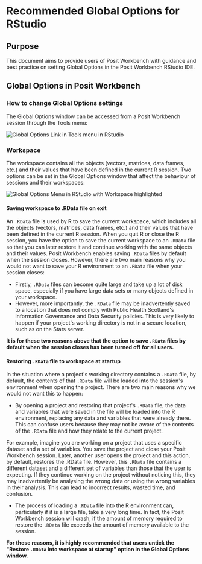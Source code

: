 # Recommended Global Options for RStudio

## Purpose

This document aims to provide users of Posit Workbench with guidance and best practice on setting Global Options in the Posit Workbench RStudio IDE.

## Global Options in Posit Workbench

### How to change Global Options settings

The Global Options window can be accessed from a Posit Workbench session through the Tools menu:

![Global Options Link in Tools menu in RStudio](https://user-images.githubusercontent.com/45657289/212679908-5cb53c40-de93-4010-8fae-6420d6bc4a64.png)

### Workspace

The workspace contains all the objects (vectors, matrices, data frames, etc.) and their values that have been defined in the current R session.  Two options can be set in the Global Options window that affect the behaviour of sessions and their workspaces:

![Global Options Menu in RStudio with Workspace highlighted](https://user-images.githubusercontent.com/45657289/212689097-9c1d3aed-0373-4d9f-9095-884d1651e0fc.png)

#### Saving workspace to .RData file on exit

An `.RData` file is used by R to save the current workspace, which includes all the objects (vectors, matrices, data frames, etc.) and their values that have been defined in the current R session. When you quit R or close the R session, you have the option to save the current workspace to an `.RData` file so that you can later restore it and continue working with the same objects and their values.  Posit Workbench enables saving `.RData` files by default when the session closes.
However, there are two main reasons why you would not want to save your R environment to an `.RData` file when your session closes:

* Firstly, `.RData` files can become quite large and take up a lot of disk space, especially if you have large data sets or many objects defined in your workspace.
* However, more importantly, the `.RData` file may be inadvertently saved to a location that does not comply with Public Health Scotland's Information Governance and Data Security policies.  This is very likely to happen if your project's working directory is not in a secure location, such as on the Stats server.

**It is for these two reasons above that the option to save `.RData` files by default when the session closes has been turned off for all users.**

#### Restoring `.RData` file to workspace at startup

In the situation where a project's working directory contains a `.RData` file, by default, the contents of that `.RData` file will be loaded into the session's environment when opening the project.  There are two main reasons why we would not want this to happen:

* By opening a project and restoring that project's `.RData` file, the data and variables that were saved in the file will be loaded into the R environment, replacing any data and variables that were already there. This can confuse users because they may not be aware of the contents of the `.RData` file and how they relate to the current project.

For example, imagine you are working on a project that uses a specific dataset and a set of variables. You save the project and close your Posit Workbench session. Later, another user opens the project and this action, by default, restores the .RData file. However, this `.RData` file contains a different dataset and a different set of variables than those that the user is expecting. If they continue working on the project without noticing this, they may inadvertently be analysing the wrong data or using the wrong variables in their analysis. This can lead to incorrect results, wasted time, and confusion.

* The process of loading a `.RData` file into the R environment can, particularly if it is a large file, take a very long time.  In fact, the Posit Workbench session will crash, if the amount of memory required to restore the `.RData` file exceeds the amount of memory available to the session.

**For these reasons, it is highly recommended that users untick the "Restore `.RData` into workspace at startup" option in the Global Options window.**
